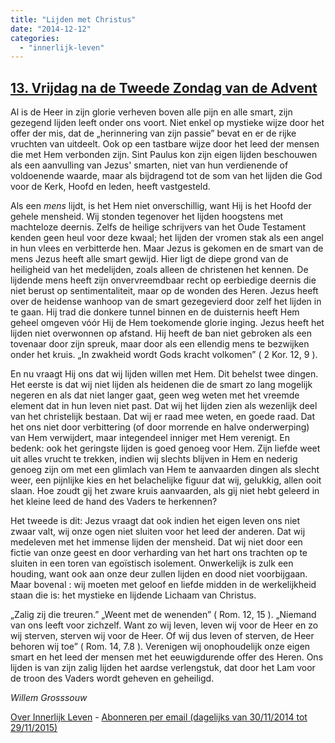 ```yaml
---
title: "Lijden met Christus"
date: "2014-12-12"
categories: 
  - "innerlijk-leven"
---
```


## [13\. Vrijdag na de Tweede Zondag van de Advent](http://ift.tt/16cuW7E)

Al is de Heer in zijn glorie verheven boven alle pijn en alle smart, zijn gezegend lijden leeft onder ons voort. Niet enkel op mystieke wijze door het offer der mis, dat de „herinnering van zijn passie” bevat en er de rijke vruchten van uitdeelt. Ook op een tastbare wijze door het leed der mensen die met Hem verbonden zijn. Sint Paulus kon zijn eigen lijden beschouwen als een aanvulling van Jezus' smarten, niet van hun verdienende of voldoenende waarde, maar als bijdragend tot de som van het lijden die God voor de Kerk, Hoofd en leden, heeft vastgesteld.

Als een _mens_ lijdt, is het Hem niet onverschillig, want Hij is het Hoofd der gehele mensheid. Wij stonden tegenover het lijden hoogstens met machteloze deernis. Zelfs de heilige schrijvers van het Oude Testament kenden geen heul voor deze kwaal; het lijden der vromen stak als een angel in hun vlees en verbitterde hen. Maar Jezus is gekomen en de smart van de mens Jezus heeft alle smart gewijd. Hier ligt de diepe grond van de heiligheid van het medelijden, zoals alleen de christenen het kennen. De lijdende mens heeft zijn onvervreemdbaar recht op eerbiedige deernis die niet berust op sentimentaliteit, maar op de wonden des Heren. Jezus heeft over de heidense wanhoop van de smart gezegevierd door zelf het lijden in te gaan. Hij trad die donkere tunnel binnen en de duisternis heeft Hem geheel omgeven vóór Hij de Hem toekomende glorie inging. Jezus heeft het lijden niet overwonnen op afstand. Hij heeft de ban niet gebroken als een tovenaar door zijn spreuk, maar door als een ellendig mens te bezwijken onder het kruis. „In zwakheid wordt Gods kracht volkomen” ( 2 Kor. 12, 9 ).

En nu vraagt Hij ons dat wij lijden willen met Hem. Dit behelst twee dingen. Het eerste is dat wij niet lijden als heidenen die de smart zo lang mogelijk negeren en als dat niet langer gaat, geen weg weten met het vreemde element dat in hun leven niet past. Dat wij het lijden zien als wezenlijk deel van het christelijk bestaan. Dat wij er raad mee weten, en goede raad. Dat het ons niet door verbittering (of door morrende en halve onderwerping) van Hem verwijdert, maar integendeel inniger met Hem verenigt. En bedenk: ook het geringste lijden is goed genoeg voor Hem. Zijn liefde weet uit alles vrucht te trekken, indien wij slechts blijven in Hem en nederig genoeg zijn om met een glimlach van Hem te aanvaarden dingen als slecht weer, een pijnlijke kies en het belachelijke figuur dat wij, gelukkig, allen ooit slaan. Hoe zoudt gij het zware kruis aanvaarden, als gij niet hebt geleerd in het kleine leed de hand des Vaders te herkennen?

Het tweede is dit: Jezus vraagt dat ook indien het eigen leven ons niet zwaar valt, wij onze ogen niet sluiten voor het leed der anderen. Dat wij medeleven met het immense lijden der mensheid. Dat wij niet door een fictie van onze geest en door verharding van het hart ons trachten op te sluiten in een toren van egoïstisch isolement. Onwerkelijk is zulk een houding, want ook aan onze deur zullen lijden en dood niet voorbijgaan. Maar bovenal : wij moeten met geloof en liefde midden in de werkelijkheid staan die is: het mystieke en lijdende Lichaam van Christus.

„Zalig zij die treuren.” „Weent met de wenenden” ( Rom. 12, 15 ). „Niemand van ons leeft voor zichzelf. Want zo wij leven, leven wij voor de Heer en zo wij sterven, sterven wij voor de Heer. Of wij dus leven of sterven, de Heer behoren wij toe” ( Rom. 14, 7.8 ). Verenigen wij onophoudelijk onze eigen smart en het leed der mensen met het eeuwigdurende offer des Heren. Ons lijden is van zijn zalig lijden het aardse verlengstuk, dat door het Lam voor de troon des Vaders wordt geheven en geheiligd.

_Willem Grosssouw_

[Over Innerlijk Leven](http://ift.tt/1y6X5mY) - [Abonneren per email (dagelijks van 30/11/2014 tot 29/11/2015)](http://eepurl.com/9P3DT)
